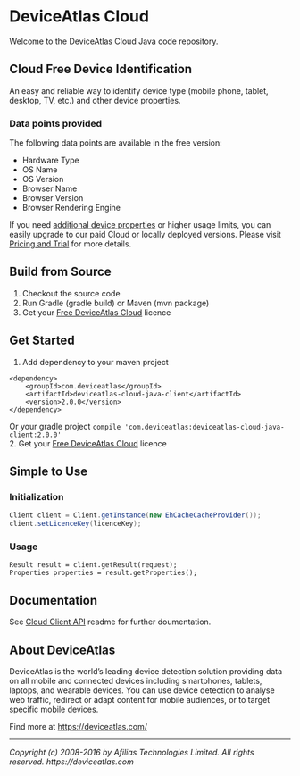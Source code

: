 # DeviceAtlas Cloud #

Welcome to the DeviceAtlas Cloud Java code repository.


## Cloud Free Device Identification ##

An easy and reliable way to identify device type (mobile phone, tablet, desktop, TV, etc.) and other device properties.  

### Data points provided ###

The following data points are available in the free version:

- Hardware Type
- OS Name
- OS Version
- Browser Name
- Browser Version
- Browser Rendering Engine

If you need [additional device properties](https://deviceatlas.com/resources/available-properties) or higher usage limits, you can easily upgrade to our paid Cloud or locally deployed versions. Please visit [Pricing and Trial](https://deviceatlas.com/pricing-and-trial) for more details.


## Build from Source ##

1. Checkout the source code
2. Run Gradle (gradle build) or Maven (mvn package)
3. Get your [Free DeviceAtlas Cloud](https://deviceatlas.com/cloud-free-signup) licence


## Get Started ##
1. Add dependency to your maven project
```
<dependency>
    <groupId>com.deviceatlas</groupId>
    <artifactId>deviceatlas-cloud-java-client</artifactId>
    <version>2.0.0</version>
</dependency>
```
Or your gradle project `compile 'com.deviceatlas:deviceatlas-cloud-java-client:2.0.0'`  
2. Get your [Free DeviceAtlas Cloud](https://deviceatlas.com/cloud-free-signup) licence

## Simple to Use ##

### Initialization ###

```java
Client client = Client.getInstance(new EhCacheCacheProvider());
client.setLicenceKey(licenceKey);
```

### Usage ###

```
Result result = client.getResult(request);
Properties properties = result.getProperties();
```


## Documentation ##

See [Cloud Client API](deviceatlas-cloud-java-client/README.md) readme for further doumentation.


## About DeviceAtlas ##

DeviceAtlas is the world’s leading device detection solution providing data on all mobile and connected devices including smartphones, tablets, laptops, and wearable devices. You can use device detection to analyse web traffic, redirect or adapt content for mobile audiences, or to target specific mobile devices.

Find more at https://deviceatlas.com/

- - - - - - - - - - - - - - - - - - - - - - - - - - - - - - - - - - - - - - - - - - - - - - -

_Copyright (c) 2008-2016 by Afilias Technologies Limited. All rights reserved. https://deviceatlas.com_

